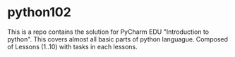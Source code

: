 # python102

This is a repo contains the solution for PyCharm EDU "Introduction to python". 
This covers almost all basic parts of python languague. Composed of Lessons (1..10) with tasks in each lessons.
